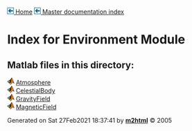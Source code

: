 [![\<](../../../left.png) Home](../../../../index.html)     [![\<](../../../left.png) Master documentation index](../../../../documentation.html)
  

# Index for Environment Module

## Matlab files in this directory:


  ![](../../../matlabicon.gif) [Atmosphere](Atmosphere.md)         
  ![](../../../matlabicon.gif) [CelestialBody](CelestialBody.md)   
  ![](../../../matlabicon.gif) [GravityField](GravityField.md)     
  ![](../../../matlabicon.gif) [MagneticField](MagneticField.md)   




Generated on Sat 27Feb2021 18:37:41 by
**[m2html](http://www.artefact.tk/software/matlab/m2html/ "Matlab Documentation in HTML")**
© 2005